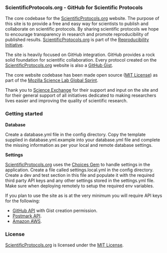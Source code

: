 ### ScientificProtocols.org - GitHub for Scientific Protocols

The core codebase for the [ScientificProtocols.org](https://www.scientificprotocols.org) website. The purpose of this site is to provide a free
and easy way for scientists to publish and collaborate on scientific protocols. By sharing scientific protocols we hope to encourage transparency in
research and promote reproducibility of published results. [ScientificProtocols.org](https://www.scientificprotocols.org)
is part of the [Reproducibility Initiative](http://validation.scienceexchange.com/#/reproducibility-initiative).

The site is heavily focused on GitHub integration. GitHub provides a rock solid foundation for scientific collaboration. Every protocol
created on the [ScientificProtocols.org](https://www.scientificprotocols.org) website is also a [GitHub Gist](https://help.github.com/articles/about-gists).

The core website codebase has been made open source ([MIT License](http://opensource.org/licenses/MIT)) as part of the [Mozilla Science Lab Global Sprint](http://mozillascience.org/).

Thank you to [Science Exchange](https://www.scienceexchange.com) for their support and input on the site and for their general support
of all initiatives dedicated to making researchers lives easier and improving the quality of scientific research.

### Getting started
**Database**

Create a database.yml file in the config directory. Copy the template supplied in database.yml.example into your database.yml file 
and complete the missing information as per your local and remote database settings.

**Settings**

[ScientificProtocols.org](https://www.scientificprotocols.org) uses the [Choices Gem](https://github.com/mislav/choices) to handle
settings in the application. Create a file called settings.local.yml in the config directory. Create a dev and test section in this
file and populate it with the required third party API keys and any other settings stored in the settings.yml file. Make sure when
deploying remotely to setup the required env variables.

If you plan to use the site as is at the very minimum you will require API keys for the following:
- [GitHub API](https://developer.github.com/v3/gists/) with Gist creation permission.
- [Postmark API](http://developer.postmarkapp.com/developer-build.html).
- [Amazon AWS](http://aws.amazon.com/documentation/).

### License
[ScientificProtocols.org](https://www.scientificprotocols.org) is licensed under the [MIT License](http://opensource.org/licenses/MIT).




